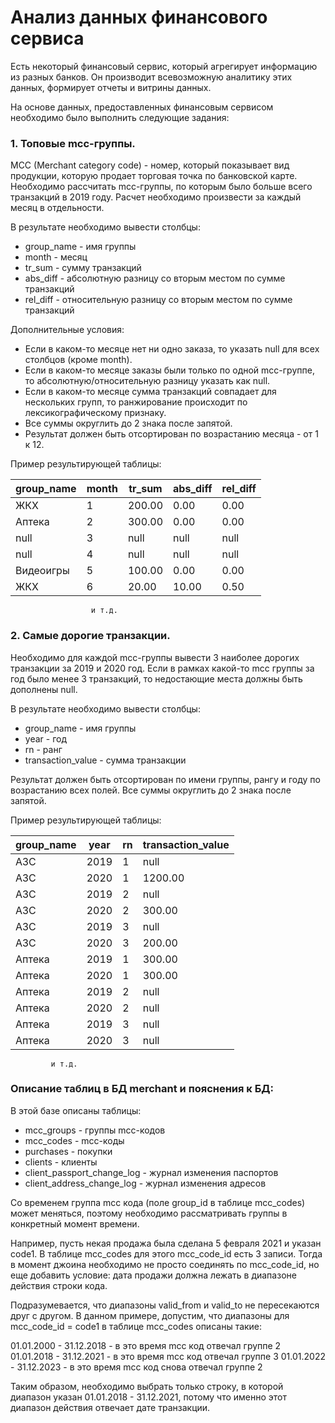 # Анализ данных финансового сервиса 
Есть некоторый финансовый сервис, который агрегирует информацию из разных банков. Он производит всевозможную аналитику этих данных, формирует отчеты и витрины данных.

На основе данных, предоставленных финансовым сервисом необходимо было выполнить следующие задания:


### 1. Топовые mcc-группы. 
MCC (Merchant category code) - номер, который показывает вид продукции, которую продает торговая точка по банковской карте.
Необходимо рассчитать mcc-группы, по которым было больше всего транзакций в 2019 году. Расчет необходимо произвести за каждый месяц в отдельности.

В результате необходимо вывести столбцы:

- group_name - имя группы
- month - месяц
- tr_sum - сумму транзакций
- abs_diff - абсолютную разницу со вторым местом по сумме транзакций
- rel_diff - относительную разницу со вторым местом по сумме транзакций

Дополнительные условия:

- Если в каком-то месяце нет ни одно заказа, то указать null для всех столбцов (кроме month).
- Если в каком-то месяце заказы были только по одной mcc-группе, то абсолютную/относительную разницу указать как null.
- Если в каком-то месяце сумма транзакций совпадает для нескольких групп, то ранжирование происходит по лексикографическому признаку.
- Все суммы округлить до 2 знака после запятой.
- Результат должен быть отсортирован по возрастанию месяца - от 1 к 12.

Пример результирующей таблицы:

| group_name | month | tr_sum  | abs_diff | rel_diff |
|------------|-------|---------|----------|----------|
| ЖКХ        | 1     | 200.00  | 0.00     | 0.00     |
| Аптека     | 2     | 300.00  | 0.00     | 0.00     |
| null       | 3     | null    | null     | null     |
| null       | 4     | null    | null     | null     |
| Видеоигры  | 5     | 100.00  | 0.00     | 0.00     |
| ЖКХ        | 6     | 20.00   | 10.00    | 0.50     |
                      и т.д.


### 2. Самые дорогие транзакции.

Необходимо для каждой mcc-группы вывести 3 наиболее дорогих транзакции за 2019 и 2020 год. Если в рамках какой-то mcc группы за год было менее 3 транзакций, то недостающие места должны быть дополнены null.

В результате необходимо вывести столбцы:

- group_name - имя группы
- year - год
- rn - ранг
- transaction_value - сумма транзакции

Результат должен быть отсортирован по имени группы, рангу и году по возрастанию всех полей. Все суммы округлить до 2 знака после запятой.

Пример результирующей таблицы:

|group_name | year |rn |transaction_value|
|-----------|------|---|-----------------|
| АЗС       | 2019 | 1 | null    |
| АЗС       | 2020 | 1 | 1200.00 |
| АЗС       | 2019 | 2 | null    |
| АЗС       | 2020 | 2 | 300.00  |
| АЗС       | 2019 | 3 | null    |
| АЗС       | 2020 | 3 | 200.00  |
| Аптека    | 2019 | 1 | 300.00  |
| Аптека    | 2020 | 1 | 300.00  |
| Аптека    | 2019 | 2 | null    |
| Аптека    | 2020 | 2 | null    |
| Аптека    | 2019 | 3 | null    |
| Аптека    | 2020 | 3 | null    |
             и т.д.


### Описание таблиц в БД merchant и пояснения к БД:

В этой базе описаны таблицы:

- mcc_groups - группы mcc-кодов
- mcc_codes - mcc-коды
- purchases - покупки
- clients - клиенты
- client_passport_change_log - журнал изменения паспортов
- client_address_change_log - журнал изменения адресов

Cо временем группа mcc кода (поле group_id в таблице mcc_codes) может меняться, поэтому необходимо рассматривать группы в конкретный момент времени.

Например, пусть некая продажа была сделана 5 февраля 2021 и указан code1. В таблице mcc_codes для этого mcc_code_id есть 3 записи. Тогда в момент джоина необходимо не просто соединять по mcc_code_id, но еще добавить условие: дата продажи должна лежать в диапазоне действия строки кода.

Подразумевается, что диапазоны valid_from и valid_to не пересекаются друг с другом. В данном примере, допустим, что диапазоны для mcc_code_id = code1 в таблице mcc_codes описаны такие:

01.01.2000 - 31.12.2018 - в это время mcc код отвечал группе 2
01.01.2018 - 31.12.2021 - в это время mcc код отвечал группе 3
01.01.2022 - 31.12.2023 - в это время mcc код снова отвечал группе 2

Таким образом, необходимо выбрать только строку, в которой диапазон указан 01.01.2018 - 31.12.2021, потому что именно этот диапазон действия отвечает дате транзакции.
